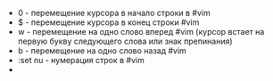 - 0 - перемещение  курсора в начало строки в #vim
- $ - перемещение курсора в конец строки #vim
- w - перемещение на одно слово вперед #vim (курсор встает на первую букву следующего слова или знак препинания)
- b - перемещение на одно слово назад #vim
- :set nu - нумерация строк в #vim
-